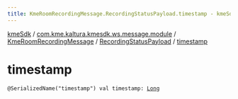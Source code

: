 ```yaml
---
title: KmeRoomRecordingMessage.RecordingStatusPayload.timestamp - kmeSdk
---
```


[kmeSdk](../../../index.html) / [com.kme.kaltura.kmesdk.ws.message.module](../../index.html) / [KmeRoomRecordingMessage](../index.html) / [RecordingStatusPayload](index.html) / [timestamp](./timestamp.html)

# timestamp

`@SerializedName("timestamp") val timestamp: `[`Long`](https://kotlinlang.org/api/latest/jvm/stdlib/kotlin/-long/index.html)